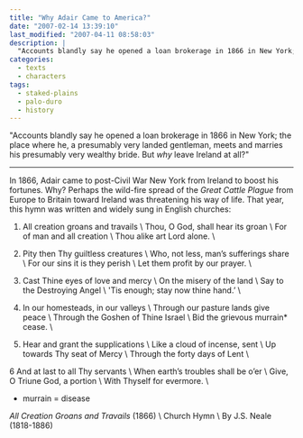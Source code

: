 ```yaml
---
title: "Why Adair Came to America?"
date: "2007-02-14 13:39:10"
last_modified: "2007-04-11 08:58:03"
description: |
  "Accounts blandly say he opened a loan brokerage in 1866 in New York; the place where he, a presumably very landed gentleman, meets and marries his presumably very wealthy bride. But _why_ leave Ireland at all?"
categories:
  - texts
  - characters
tags:
  - staked-plains
  - palo-duro
  - history  
---
```


"Accounts blandly say he opened a loan brokerage in 1866 in New York; the place where he, a presumably very landed gentleman, meets and marries his presumably very wealthy bride. But _why_ leave Ireland at all?"

***

In 1866, Adair came to post-Civil War New York from Ireland to boost his fortunes. Why? Perhaps the wild-fire spread of the _Great Cattle Plague_ from Europe to Britain toward Ireland was threatening his way of life. That year, this hymn was written and widely sung in English churches:

1. All creation groans and travails  \\
Thou, O God, shall hear its groan  \\
For of man and all creation  \\
Thou alike art Lord alone.  \\

2. Pity then Thy guiltless creatures  \\
Who, not less, man’s sufferings share  \\
For our sins it is they perish  \\
Let them profit by our prayer.  \\

3. Cast Thine eyes of love and mercy  \\
On the misery of the land  \\
Say to the Destroying Angel  \\
'Tis enough; stay now thine hand.’  \\

4. In our homesteads, in our valleys  \\
Through our pasture lands give peace  \\
Through the Goshen of Thine Israel  \\
Bid the grievous murrain* cease.  \\

5. Hear and grant the supplications  \\
Like a cloud of incense, sent  \\
Up towards Thy seat of Mercy  \\
Through the forty days of Lent  \\

6 And at last to all Thy servants  \\
When earth’s troubles shall be o’er  \\
Give, O Triune God, a portion  \\
With Thyself for evermore.  \\

* murrain = disease

_All Creation Groans and Travails_ (1866)  \\
Church Hymn  \\
By J.S. Neale (1818-1886)
